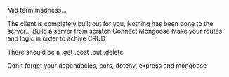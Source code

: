 Mid term madness... 

The client is completely built out for you, 
Nothing has been done to the server... 
Build a server from scratch
Connect Mongoose
Make your routes and logic in order to achive CRUD

There should be a 
.get
.post
.put
.delete

Don't forget your dependacies,  cors, dotenv, express and mongoose